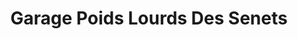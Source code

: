 ---
title: "Garage Poids Lourds Des Senets"
url: /varennes-vauzelles/garage-poids-lourds-des-senets/
shop: Autowerkstatt
---